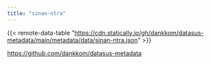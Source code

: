 ```yaml
---
title: "sinan-ntra"
---
```


{{< remote-data-table "https://cdn.statically.io/gh/dankkom/datasus-metadata/main/metadata/data/sinan-ntra.json" >}}

https://github.com/dankkom/datasus-metadata
